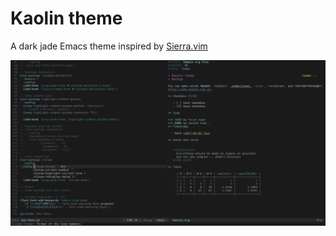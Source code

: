 # Kaolin theme
A dark jade Emacs theme inspired by [Sierra.vim](https://github.com/AlessandroYorba/Sierra)

![kaolin-logo](https://raw.githubusercontent.com/0rdy/kaolin-theme/master/screenshots/kaolin-theme.png)
